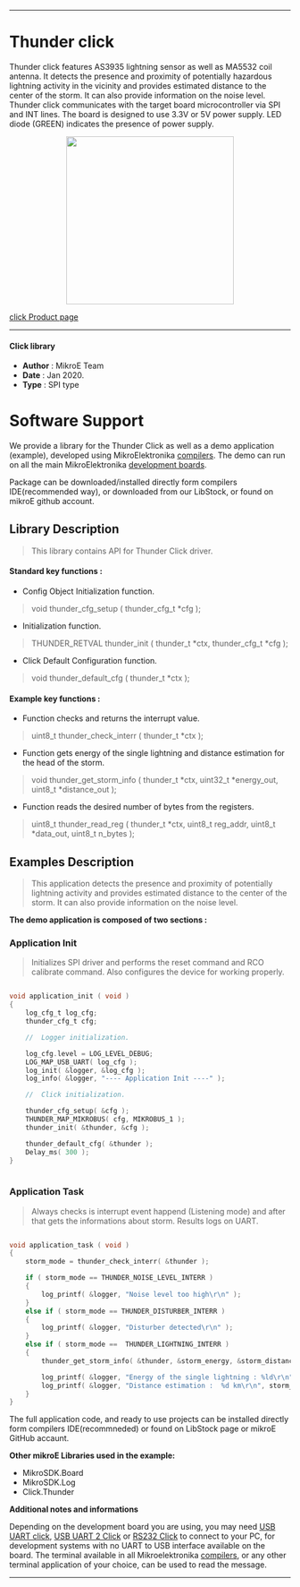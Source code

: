 
---
# Thunder click

Thunder click features AS3935 lightning sensor as well as MA5532 coil antenna. It detects the presence and proximity of potentially hazardous lightning activity in the vicinity and provides estimated distance to the center of the storm. It can also provide information on the noise level. Thunder click communicates with the target board microcontroller via SPI and INT lines. The board is designed to use 3.3V or 5V power supply. LED diode (GREEN) indicates the presence of power supply.

<p align="center">
  <img src="https://download.mikroe.com/images/click_for_ide/thunder_click.png" height=300px>
</p>


[click Product page](<https://www.mikroe.com/thunder-click>)

---


#### Click library 

- **Author**        : MikroE Team
- **Date**          : Jan 2020.
- **Type**          : SPI type


# Software Support

We provide a library for the Thunder Click 
as well as a demo application (example), developed using MikroElektronika 
[compilers](https://shop.mikroe.com/compilers). 
The demo can run on all the main MikroElektronika [development boards](https://shop.mikroe.com/development-boards).

Package can be downloaded/installed directly form compilers IDE(recommended way), or downloaded from our LibStock, or found on mikroE github account. 

## Library Description

> This library contains API for Thunder Click driver.

#### Standard key functions :

- Config Object Initialization function.
> void thunder_cfg_setup ( thunder_cfg_t *cfg ); 
 
- Initialization function.
> THUNDER_RETVAL thunder_init ( thunder_t *ctx, thunder_cfg_t *cfg );

- Click Default Configuration function.
> void thunder_default_cfg ( thunder_t *ctx );


#### Example key functions :

- Function checks and returns the interrupt value.
> uint8_t thunder_check_interr ( thunder_t *ctx );
 
- Function gets energy of the single lightning and distance estimation for the head of the storm.
> void thunder_get_storm_info ( thunder_t *ctx, uint32_t *energy_out, uint8_t *distance_out );

- Function reads the desired number of bytes from the registers.
> uint8_t thunder_read_reg ( thunder_t *ctx, uint8_t reg_addr, uint8_t *data_out, uint8_t n_bytes );

## Examples Description

> This application detects the presence and proximity of potentially lightning activity and provides estimated distance to the center of the storm. It can also provide information on the noise level.


**The demo application is composed of two sections :**

### Application Init 

> Initializes SPI driver and performs the reset command and RCO calibrate command.
> Also configures the device for working properly. 

```c

void application_init ( void )
{
    log_cfg_t log_cfg;
    thunder_cfg_t cfg;

    //  Logger initialization.

    log_cfg.level = LOG_LEVEL_DEBUG;
    LOG_MAP_USB_UART( log_cfg );
    log_init( &logger, &log_cfg );
    log_info( &logger, "---- Application Init ----" );

    //  Click initialization.

    thunder_cfg_setup( &cfg );
    THUNDER_MAP_MIKROBUS( cfg, MIKROBUS_1 );
    thunder_init( &thunder, &cfg );

    thunder_default_cfg( &thunder );
    Delay_ms( 300 );
}
  
```

### Application Task

> Always checks is interrupt event happend (Listening mode) and after that gets the informations about storm. Results logs on UART.

```c

void application_task ( void )
{
    storm_mode = thunder_check_interr( &thunder );

    if ( storm_mode == THUNDER_NOISE_LEVEL_INTERR )
    {
        log_printf( &logger, "Noise level too high\r\n" );
    }
    else if ( storm_mode == THUNDER_DISTURBER_INTERR )
    {
        log_printf( &logger, "Disturber detected\r\n" );
    }
    else if ( storm_mode ==  THUNDER_LIGHTNING_INTERR )
    {
        thunder_get_storm_info( &thunder, &storm_energy, &storm_distance );

        log_printf( &logger, "Energy of the single lightning : %ld\r\n", storm_energy );
        log_printf( &logger, "Distance estimation :  %d km\r\n", storm_distance );
    }
} 

``` 

The full application code, and ready to use projects can be  installed directly form compilers IDE(recommneded) or found on LibStock page or mikroE GitHub accaunt.

**Other mikroE Libraries used in the example:** 

- MikroSDK.Board
- MikroSDK.Log
- Click.Thunder

**Additional notes and informations**

Depending on the development board you are using, you may need 
[USB UART click](https://shop.mikroe.com/usb-uart-click), 
[USB UART 2 Click](https://shop.mikroe.com/usb-uart-2-click) or 
[RS232 Click](https://shop.mikroe.com/rs232-click) to connect to your PC, for 
development systems with no UART to USB interface available on the board. The 
terminal available in all Mikroelektronika 
[compilers](https://shop.mikroe.com/compilers), or any other terminal application 
of your choice, can be used to read the message.



---
